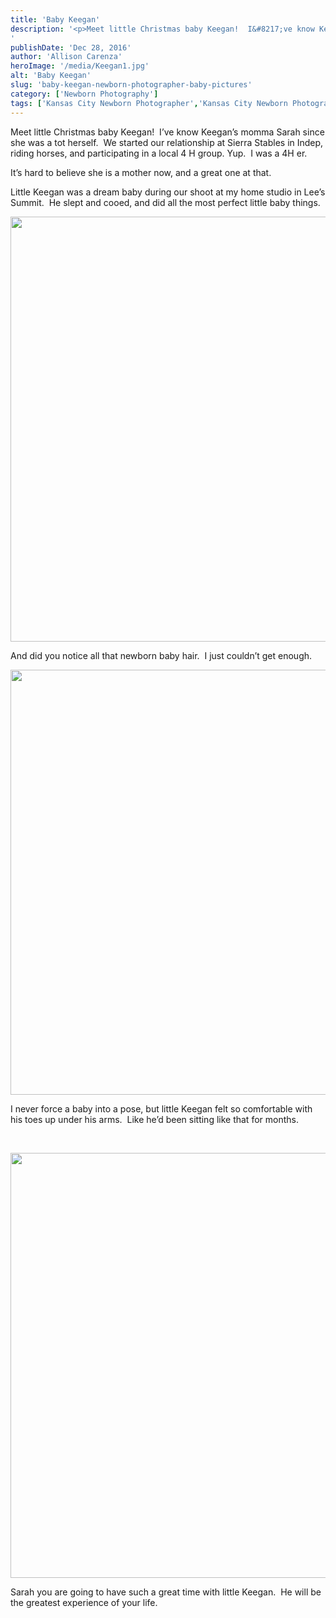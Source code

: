 ```yaml
---
title: 'Baby Keegan'
description: '<p>Meet little Christmas baby Keegan!  I&#8217;ve know Keegan&#8217;s momma Sarah since she was a tot herself.  We started our relationship [&hellip;]</p>
'
publishDate: 'Dec 28, 2016'
author: 'Allison Carenza'
heroImage: '/media/Keegan1.jpg'
alt: 'Baby Keegan'
slug: 'baby-keegan-newborn-photographer-baby-pictures'
category: ['Newborn Photography']
tags: ['Kansas City Newborn Photographer','Kansas City Newborn Photography','Lees Summit Photographer','Newborn Pictures']
---
```


<p>Meet little Christmas baby Keegan!  I&#8217;ve know Keegan&#8217;s momma Sarah since she was a tot herself.  We started our relationship at Sierra Stables in Indep, riding horses, and participating in a local 4 H group. Yup.  I was a 4H er.</p>
<p>It&#8217;s hard to believe she is a mother now, and a great one at that.</p>
<p>Little Keegan was a dream baby during our shoot at my home studio in Lee&#8217;s Summit.  He slept and cooed, and did all the most perfect little baby things.</p>
<p><img class="alignnone size-full wp-image-48931" src="/media/Keegan1.jpg" alt="" width="930" height="680" srcset="/media/Keegan1.jpg 930w, /media/Keegan1-300x219.jpg 300w, /media/Keegan1-768x562.jpg 768w" sizes="(max-width: 930px) 100vw, 930px" /></p>
<p>And did you notice all that newborn baby hair.  I just couldn&#8217;t get enough.</p>
<p><img class="alignnone size-full wp-image-48932" src="/media/Keegan2.jpg" alt="" width="930" height="680" srcset="/media/Keegan2.jpg 930w, /media/Keegan2-300x219.jpg 300w, /media/Keegan2-768x562.jpg 768w" sizes="(max-width: 930px) 100vw, 930px" /></p>
<p>I never force a baby into a pose, but little Keegan felt so comfortable with his toes up under his arms.  Like he&#8217;d been sitting like that for months.</p>
<p>&nbsp;</p>
<p><img class="alignnone size-full wp-image-48933" src="/media/Keegan3.jpg" alt="" width="930" height="680" srcset="/media/Keegan3.jpg 930w, /media/Keegan3-300x219.jpg 300w, /media/Keegan3-768x562.jpg 768w" sizes="(max-width: 930px) 100vw, 930px" /></p>
<p>Sarah you are going to have such a great time with little Keegan.  He will be the greatest experience of your life.</p>
<p>&nbsp;</p>
